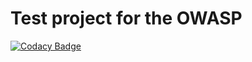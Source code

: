# Test project for the OWASP
[![Codacy Badge](https://api.codacy.com/project/badge/Grade/7fa711905f3143619663e720120678f9)](https://app.codacy.com/gh/IrinaLokhvytska/owasp?utm_source=github.com&utm_medium=referral&utm_content=IrinaLokhvytska/owasp&utm_campaign=Badge_Grade_Settings)
